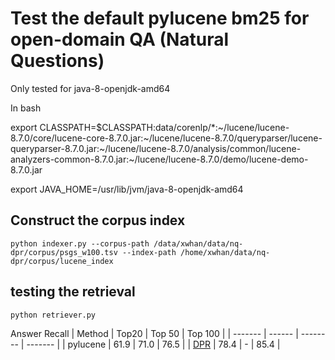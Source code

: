# Test the default pylucene bm25 for open-domain QA (Natural Questions)

Only tested for java-8-openjdk-amd64 

In bash 

export CLASSPATH=$CLASSPATH:data/corenlp/*:~/lucene/lucene-8.7.0/core/lucene-core-8.7.0.jar:~/lucene/lucene-8.7.0/queryparser/lucene-queryparser-8.7.0.jar:~/lucene/lucene-8.7.0/analysis/common/lucene-analyzers-common-8.7.0.jar:~/lucene/lucene-8.7.0/demo/lucene-demo-8.7.0.jar

export JAVA_HOME=/usr/lib/jvm/java-8-openjdk-amd64


## Construct the corpus index

```
python indexer.py --corpus-path /data/xwhan/data/nq-dpr/corpus/psgs_w100.tsv --index-path /home/xwhan/data/nq-dpr/corpus/lucene_index 
```

## testing the retrieval

```
python retriever.py 
```

Answer Recall
| Method | Top20 | Top 50 | Top 100 |
| ------- | ------ | -------- | ------- |
| pylucene | 61.9 | 71.0 | 76.5 |
| [DPR](https://arxiv.org/pdf/2004.04906.pdf) | 78.4 | - | 85.4 |

